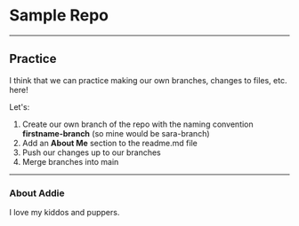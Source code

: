 # Sample Repo

---
## Practice
I think that we can practice making our own branches, changes to files, etc. here! 

Let's:
1. Create our own branch of the repo with the naming convention **firstname-branch** (so mine would be sara-branch)
2. Add an **About Me** section to the readme.md file
3. Push our changes up to our branches
4. Merge branches into main

---
### About Addie
I love my kiddos and puppers. 